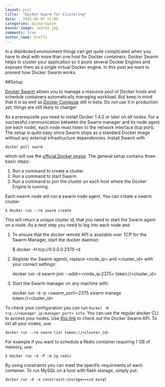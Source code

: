 ```yaml
---
layout: post
title:  "Docker Swarm for Clustering"
date:   2015-06-07 15:00
categories: DockerSwarm
banner_image: swarm2.jpg
comments: true
author_name: Steffi
---
```


In a distributed environment things can get quite complicated when you have to deal with more than one host for Docker containers. Docker Swarm helps to cluster your application so it pools several Docker Engines and exposes them as a single virtual Docker engine. In this post we want to present how Docker Swarm works.

<!--more-->

##Setup

[Docker Swarm](https://docs.docker.com/swarm/) allows you to manage a resource pool of Docker hosts and schedule containers automatically managing workload. But keep in mind that it is as well as [Docker Compose](http://learning-continuous-deployment.github.io/docker,/docker/compose/2015/05/30/docker-compose/) still in beta. Do not use it in production yet, things are still likely to change! 

As a prerequisite you need to install Docker 1.4.0 or later on *all* nodes. For a successful communication between the Swarm manager and its node agent (on each node), each node must listen to the network interface (tcp port). The setup is quite easy since Swarm ships as a standard Docker image without any external infrastructure dependencies. Install Swarm with 

    docker pull swarm 

which will use the [official Docker image](https://registry.hub.docker.com/_/swarm/). The general setup contains three basic steps: 	

 1. Run a command to create a cluster. 
 2. Run a command to start Swarm. 
 3. Run a command to join the cluster on each host where the Docker Engine is running. 
  
Each swarm node will run a swarm node agent. You can create a swarm cluster: 

    $ docker run --rm swarm create
   
This will return a unique cluster id, that you need to start the Swarm agent on a node. As a next step you need to log into each node and 
  
 1. To ensure that the docker remote API is available over TCP for the Swarm Manager, start the docker daemon:
    
	$ docker -H tcp://0.0.0.0:2375 -d

 2. Register the Swarm agents, replace <node_ip> and <cluster_id> with your correct settings: 
    
	docker run -d swarm join --addr=<node_ip:2375> token://<cluster_id>
	
 3. Start the Swarm manager on any machine with: 
    
	docker run -d -p <swarm_port>:2375 swarm manage token://<cluster_id>
  
To check your configuration you can run `docker -H tcp://<manager_ip:manager_port> info`. You can use the regular docker CLI to access your nodes. Use [this link](https://docs.docker.com/swarm/API/) to check out the Docker Swarm API. To list all your nodes, use: 

    docker run --rm swarm list token://<cluster_id>
    
For example if you want to schedule a Redis container requiring 1 GB of memory, use:

    $ docker run -d -P -m 1g redis
    
By using constraints you can meet the specific requirments of each container. To run MySQL on a host with flash storage, simply put:

    docker run -d -e constraint:storage==ssd mysql 




